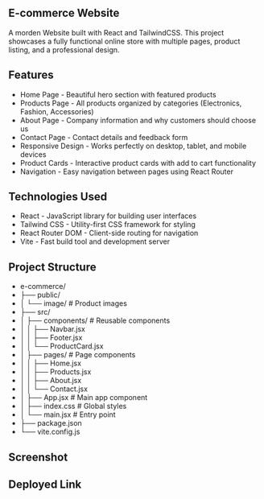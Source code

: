 ## E-commerce Website

A morden Website built with React and TailwindCSS. This project showcases a fully functional online store with multiple pages, product listing, and a professional design.
## Features
- Home Page - Beautiful hero section with featured products
- Products Page - All products organized by categories (Electronics, Fashion, Accessories)
- About Page - Company information and why customers should choose us
- Contact Page - Contact details and feedback form
- Responsive Design - Works perfectly on desktop, tablet, and mobile devices
- Product Cards - Interactive product cards with add to cart functionality
- Navigation - Easy navigation between pages using React Router

## Technologies Used
- React - JavaScript library for building user interfaces
- Tailwind CSS - Utility-first CSS framework for styling
- React Router DOM - Client-side routing for navigation
- Vite - Fast build tool and development server

## Project Structure

- e-commerce/
- ├── public/
- │   └── image/              # Product images
- ├── src/
- │   ├── components/         # Reusable components
- │   │   ├── Navbar.jsx
- │   │   ├── Footer.jsx
- │   │   └── ProductCard.jsx
- │   ├── pages/              # Page components
- │   │   ├── Home.jsx
- │   │   ├── Products.jsx
- │   │   ├── About.jsx
- │   │   └── Contact.jsx
- │   ├── App.jsx             # Main app component
- │   ├── index.css           # Global styles
- │   └── main.jsx            # Entry point
- ├── package.json
- └── vite.config.js

## Screenshot

## Deployed Link
